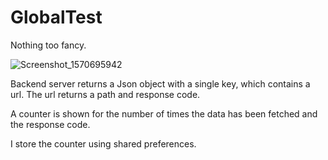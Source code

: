 # GlobalTest
 
Nothing too fancy.

![Screenshot_1570695942](https://user-images.githubusercontent.com/15348446/66551839-256f5b80-eb40-11e9-8246-5a27ad57fab6.png)

Backend server returns a Json object with a single key, which contains a url. The url returns a path and response code.

A counter is shown for the number of times the data has been fetched and the response code.

I store the counter using shared preferences. 
